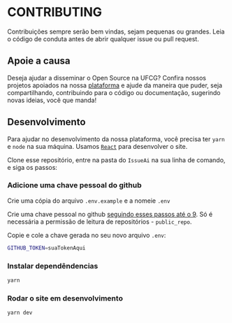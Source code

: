 # CONTRIBUTING

Contribuições sempre serão bem vindas, sejam pequenas ou grandes. Leia o código de conduta antes de abrir qualquer issue ou pull request.

## Apoie a causa

Deseja ajudar a disseminar o Open Source na UFCG? Confira nossos projetos apoiados na nossa [plataforma](https://issueai.opendevufcg.org) e ajude da maneira que puder, seja compartilhando, contribuindo para o código ou documentação, sugerindo novas ideias, você que manda!

## Desenvolvimento

Para ajudar no desenvolvimento da nossa plataforma, você precisa ter `yarn` e `node` na sua máquina. Usamos [`React`](https://reactjs.org) para desenvolver o site.

Clone esse repositório, entre na pasta do `IssueAi` na sua linha de comando, e siga os passos:

### Adicione uma chave pessoal do github

Crie uma cópia do arquivo `.env.example` e a nomeie `.env`

Crie uma chave pessoal no github [seguindo esses passos até o 9](https://help.github.com/en/articles/creating-a-personal-access-token-for-the-command-line). Só é necessária a permissão de leitura de repositórios - `public_repo`.

Copie e cole a chave gerada no seu novo arquivo `.env`:

```bash
GITHUB_TOKEN=suaTokenAqui
```

### Instalar dependêndencias

```sh
yarn
```

### Rodar o site em desenvolvimento

```sh
yarn dev
```
